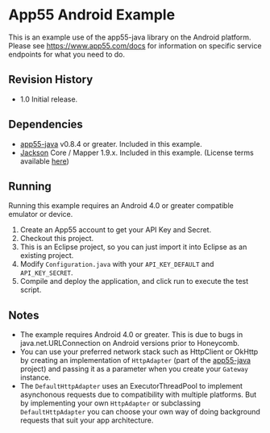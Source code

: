 App55 Android Example
=====================

This is an example use of the app55-java library on the Android platform. Please see https://www.app55.com/docs for information on specific service endpoints for what you need to do.

Revision History
----------------
* 1.0 Initial release.

Dependencies
------------
* [app55-java](https://github.com/app55/app55-java) v0.8.4 or greater. Included in this example.
* [Jackson](http://wiki.fasterxml.com/JacksonDownload) Core / Mapper 1.9.x. Included in this example. (License terms available [here](http://www.apache.org/licenses/LICENSE-2.0.html))

Running
-------
Running this example requires an Android 4.0 or greater compatible emulator or device.

1. Create an App55 account to get your API Key and Secret.
2. Checkout this project.
3. This is an Eclipse project, so you can just import it into Eclipse as an existing project.
4. Modify `Configuration.java` with your `API_KEY_DEFAULT` and `API_KEY_SECRET`.
5. Compile and deploy the application, and click run to execute the test script.

Notes
-----
* The example requires Android 4.0 or greater. This is due to bugs in java.net.URLConnection on Android versions prior to Honeycomb.
* You can use your preferred network stack such as HttpClient or OkHttp by creating an implementation of `HttpAdapter` (part of the [app55-java](https://github.com/app55/app55-java) project) and passing it as a parameter when you create your `Gateway` instance.
* The `DefaultHttpAdapter` uses an ExecutorThreadPool to implement asynchonous requests due to compatibility with multiple platforms. But by implementing your own `HttpAdapter` or subclassing `DefaultHttpAdapter` you can choose your own way of doing background requests that suit your app architecture.
